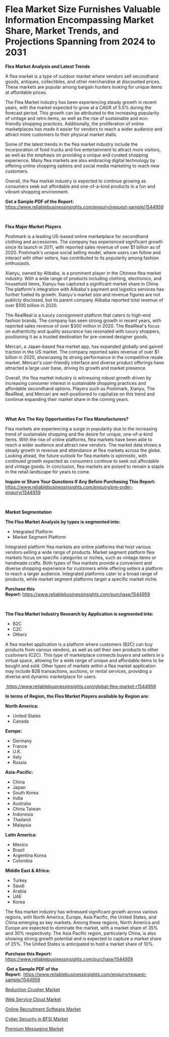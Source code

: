 <p><h1>Flea Market Size Furnishes Valuable Information Encompassing Market Share, Market Trends, and Projections Spanning from 2024 to 2031</h1></p><p><strong>Flea Market Analysis and Latest Trends</strong></p>
<p><p>A flea market is a type of outdoor market where vendors sell secondhand goods, antiques, collectibles, and other merchandise at discounted prices. These markets are popular among bargain hunters looking for unique items at affordable prices.</p><p>The Flea Market industry has been experiencing steady growth in recent years, with the market expected to grow at a CAGR of 5.5% during the forecast period. This growth can be attributed to the increasing popularity of vintage and retro items, as well as the rise of sustainable and eco-friendly shopping practices. Additionally, the proliferation of online marketplaces has made it easier for vendors to reach a wider audience and attract more customers to their physical market stalls.</p><p>Some of the latest trends in the flea market industry include the incorporation of food trucks and live entertainment to attract more visitors, as well as the emphasis on providing a unique and curated shopping experience. Many flea markets are also embracing digital technology by offering online shopping options and social media marketing to reach new customers.</p><p>Overall, the flea market industry is expected to continue growing as consumers seek out affordable and one-of-a-kind products in a fun and vibrant shopping environment.</p></p>
<p><strong>Get a Sample PDF of the Report:&nbsp;</strong> <a href="https://www.reliablebusinessinsights.com/enquiry/request-sample/1544959">https://www.reliablebusinessinsights.com/enquiry/request-sample/1544959</a></p>
<p>&nbsp;</p>
<p><strong>Flea Major Market Players</strong></p>
<p><p>Poshmark is a leading US-based online marketplace for secondhand clothing and accessories. The company has experienced significant growth since its launch in 2011, with reported sales revenue of over $1 billion as of 2020. Poshmark's unique social selling model, where users can follow and interact with other sellers, has contributed to its popularity among fashion enthusiasts.</p><p>Xianyu, owned by Alibaba, is a prominent player in the Chinese flea market industry. With a wide range of products including clothing, electronics, and household items, Xianyu has captured a significant market share in China. The platform's integration with Alibaba's payment and logistics services has further fueled its growth. Xianyu's market size and revenue figures are not publicly disclosed, but its parent company Alibaba reported total revenue of over $100 billion in 2020.</p><p>The RealReal is a luxury consignment platform that caters to high-end fashion brands. The company has seen strong growth in recent years, with reported sales revenue of over $300 million in 2020. The RealReal's focus on authenticity and quality assurance has resonated with luxury shoppers, positioning it as a trusted destination for pre-owned designer goods.</p><p>Mercari, a Japan-based flea market app, has expanded globally and gained traction in the US market. The company reported sales revenue of over $1 billion in 2020, showcasing its strong performance in the competitive resale market. Mercari's user-friendly interface and diverse product offerings have attracted a large user base, driving its growth and market presence.</p><p>Overall, the flea market industry is witnessing robust growth driven by increasing consumer interest in sustainable shopping practices and affordable secondhand options. Players such as Poshmark, Xianyu, The RealReal, and Mercari are well-positioned to capitalize on this trend and continue expanding their market share in the coming years.</p></p>
<p>&nbsp;</p>
<p><strong>What Are The Key Opportunities For Flea Manufacturers?</strong></p>
<p><p>Flea markets are experiencing a surge in popularity due to the increasing trend of sustainable shopping and the desire for unique, one-of-a-kind items. With the rise of online platforms, flea markets have been able to reach a wider audience and attract new vendors. The market data shows a steady growth in revenue and attendance at flea markets across the globe. Looking ahead, the future outlook for flea markets is optimistic, with continued growth expected as consumers continue to seek out affordable and vintage goods. In conclusion, flea markets are poised to remain a staple in the retail landscape for years to come.</p></p>
<p><strong>Inquire or Share Your Questions If Any Before Purchasing This Report:</strong> <a href="https://www.reliablebusinessinsights.com/enquiry/pre-order-enquiry/1544959">https://www.reliablebusinessinsights.com/enquiry/pre-order-enquiry/1544959</a></p>
<p>&nbsp;</p>
<p><strong>Market Segmentation</strong></p>
<p><strong>The Flea Market Analysis by types is segmented into:</strong></p>
<p><ul><li>Integrated Platform</li><li>Market Segment Platform</li></ul></p>
<p><p>Integrated platform flea markets are online platforms that host various vendors selling a wide range of products. Market segment platform flea markets focus on specific categories or niches, such as vintage items or handmade crafts. Both types of flea markets provide a convenient and diverse shopping experience for customers while offering sellers a platform to reach a larger audience. Integrated platforms cater to a broad range of products, while market segment platforms target a specific market niche.</p></p>
<p><strong>Purchase this Report:&nbsp;</strong><a href="https://www.reliablebusinessinsights.com/purchase/1544959">https://www.reliablebusinessinsights.com/purchase/1544959</a></p>
<p>&nbsp;</p>
<p><strong>The Flea Market Industry Research by Application is segmented into:</strong></p>
<p><ul><li>B2C</li><li>C2C</li><li>Others</li></ul></p>
<p><p>A flea market application is a platform where customers (B2C) can buy products from various vendors, as well as sell their own products to other customers (C2C). This type of marketplace connects buyers and sellers in a virtual space, allowing for a wide range of unique and affordable items to be bought and sold. Other types of markets within a flea market application may include B2B transactions, auctions, or rental services, providing a diverse and dynamic marketplace for users.</p></p>
<p><a href="https://www.reliablebusinessinsights.com/global-flea-market-r1544959">&nbsp;https://www.reliablebusinessinsights.com/global-flea-market-r1544959</a></p>
<p><strong>In terms of Region, the Flea Market Players available by Region are:</strong></p>
<p>
    <p> <strong> North America: </strong>
        <ul>
            <li>United States</li>
            <li>Canada</li>
        </ul>
        </p> 
    <p> <strong> Europe: </strong>
        <ul>
            <li>Germany</li>
            <li>France</li>
            <li>U.K.</li>
            <li>Italy</li>
            <li>Russia</li>
        </ul>
        </p> 
    <p> <strong> Asia-Pacific: </strong>
        <ul>
            <li>China</li>
            <li>Japan</li>
            <li>South Korea</li>
            <li>India</li>
            <li>Australia</li>
            <li>China Taiwan</li>
            <li>Indonesia</li>
            <li>Thailand</li>
            <li>Malaysia</li>
        </ul>
        </p> 
    <p> <strong> Latin America: </strong>
        <ul>
            <li>Mexico</li>
            <li>Brazil</li>
            <li>Argentina Korea</li>
            <li>Colombia</li>
        </ul>
        </p> 
    <p> <strong> Middle East & Africa: </strong>
        <ul>
            <li>Turkey</li>
            <li>Saudi</li>
            <li>Arabia</li>
            <li>UAE</li>
            <li>Korea</li>
        </ul>
    </p>
    </p>
<p><p>The flea market industry has witnessed significant growth across various regions, with North America, Europe, Asia Pacific, the United States, and China emerging as key markets. Among these regions, North America and Europe are expected to dominate the market, with a market share of 35% and 30% respectively. The Asia Pacific region, particularly China, is also showing strong growth potential and is expected to capture a market share of 25%. The United States is anticipated to hold a market share of 10%.</p></p>
<p><strong>Purchase this Report: </strong><a href="https://www.reliablebusinessinsights.com/purchase/1544959">https://www.reliablebusinessinsights.com/purchase/1544959</a></p>
<p>&nbsp;<strong>Get a Sample PDF of the Report:&nbsp;&nbsp;</strong><a href="https://www.reliablebusinessinsights.com/enquiry/request-sample/1544959">https://www.reliablebusinessinsights.com/enquiry/request-sample/1544959</a></p>
<p><strong></strong></p>
<p><p><a href="https://www.linkedin.com/pulse/reduction-crusher-market-trends-analysis-opportunities-x2b6f?trackingId=9WZ4IWvCR%2FOdyAaPk7gmVg%3D%3D">Reduction Crusher Market</a></p><p><a href="https://github.com/nicoletavirag/Market-Research-Report-List-4/blob/main/web-service-cloud-market.md">Web Service Cloud Market</a></p><p><a href="https://github.com/ochgvvcj16/Market-Research-Report-List-1/blob/main/online-recruitment-software-market.md">Online Recruitment Software Market</a></p><p><a href="https://github.com/btwcqfvq34/Market-Research-Report-List-2/blob/main/cyber-security-in-bfsi-market.md">Cyber Security in BFSI Market</a></p><p><a href="https://github.com/mauripalmi/Market-Research-Report-List-4/blob/main/premium-messaging-market.md">Premium Messaging Market</a></p></p>